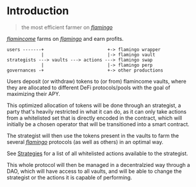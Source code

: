 # Introduction
> the most efficient farmer on [*flamingo*](https://flamingo.finance)

[*flamincome*](https://flamincome.github.io) farms on [*flamingo*](https://flamingo.finance) and earn profits.

```
users -------+                        +-> flamingo wrapper
             |                        |-> flamingo vault
strategists ---> vaults ---> actions ---> flamingo swap
             |                        |-> flamingo perp
governances -+                        +-> other productions
```

Users deposit (or withdraw) tokens to (or from) flamincome vaults, where they are allocated to different DeFi protocols/pools with the goal of maximizing their APY.

This optimized allocation of tokens will be done through an strategist, a party that's heavily restricted in what it can do, as it can only take actions from a whitelisted set that is directly encoded in the contract, which will initially be a chosen operator that will be transitioned into a smart contract.

The strategist will then use the tokens present in the vaults to farm the several [*flamingo*](https://flamingo.finance) protocols (as well as others) in an optimal way.

See [Strategies](/strategies) for a list of all whitelisted actions available to the strategist.

This whole protocol will then be managed in a decentralzied way through a DAO, which will have access to all vaults, and will be able to change the strategist or the actions it is capable of performing.